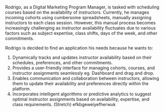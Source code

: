 Rodrigo, as a Digital Marketing Program Manager, is tasked with scheduling courses based on the availability of instructors. Currently, he manages incoming cohorts using cumbersome spreadsheets, manually assigning instructors to each class session. However, this manual process becomes increasingly challenging as instructor availability fluctuates due to various factors such as subject expertise, class shifts, days of the week, and other commitments.

Rodrigo is decided to find an application his needs because he wants to:

1. Dynamically tracks and updates instructor availability based on their schedules, preferences, and other commitments.
2. Provides a user-friendly interface for managing cohorts, courses, and instructor assignments seamlessly eg. Dashboard and drag and drop.
3. Enables communication and collaboration between instructors, allowing them to update their availability and preferences directly within the platform.
4. Incorporates intelligent algorithms or predictive analytics to suggest optimal instructor assignments based on availability, expertise, and class requirements. (Stretch) efkbgeweiyefherwuk
